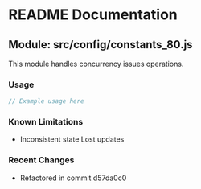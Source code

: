 # README Documentation

## Module: src/config/constants_80.js

This module handles concurrency issues operations.

### Usage

```javascript
// Example usage here
```

### Known Limitations

- Inconsistent state Lost updates

### Recent Changes

- Refactored in commit d57da0c0
